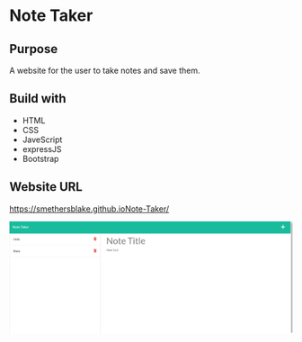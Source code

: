 # Note Taker
## Purpose

A website for the user to take notes and save them.

## Build with

- HTML
- CSS
- JaveScript
- expressJS
- Bootstrap

## Website URL

https://smethersblake.github.ioNote-Taker/



![](./img/Note-Taker_img.png)